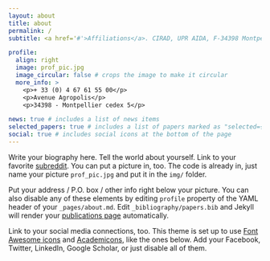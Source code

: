 ```yaml
---
layout: about
title: about
permalink: /
subtitle: <a href='#'>Affiliations</a>. CIRAD, UPR AIDA, F-34398 Montpellier, France.

profile:
  align: right
  image: prof_pic.jpg
  image_circular: false # crops the image to make it circular
  more_info: >
    <p>+ 33 (0) 4 67 61 55 00</p>
    <p>Avenue Agropolis</p>
    <p>34398 - Montpellier cedex 5</p>

news: true # includes a list of news items
selected_papers: true # includes a list of papers marked as "selected={true}"
social: true # includes social icons at the bottom of the page
---
```


Write your biography here. Tell the world about yourself. Link to your favorite [subreddit](http://reddit.com). You can put a picture in, too. The code is already in, just name your picture `prof_pic.jpg` and put it in the `img/` folder.

Put your address / P.O. box / other info right below your picture. You can also disable any of these elements by editing `profile` property of the YAML header of your `_pages/about.md`. Edit `_bibliography/papers.bib` and Jekyll will render your [publications page](/al-folio/publications/) automatically.

Link to your social media connections, too. This theme is set up to use [Font Awesome icons](https://fontawesome.com/) and [Academicons](https://jpswalsh.github.io/academicons/), like the ones below. Add your Facebook, Twitter, LinkedIn, Google Scholar, or just disable all of them.
